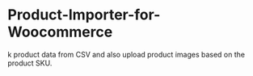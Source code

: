 # Product-Importer-for-Woocommerce
k product data from CSV and also upload product images based on the product SKU.

